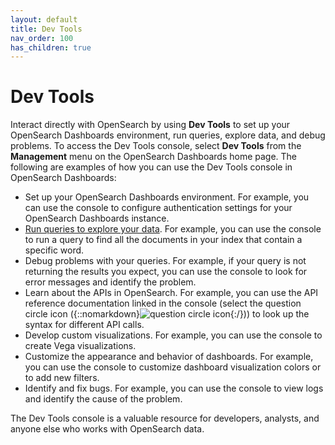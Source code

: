 ```yaml
---
layout: default
title: Dev Tools
nav_order: 100
has_children: true
---
```


# Dev Tools

Interact directly with OpenSearch by using **Dev Tools** to set up your OpenSearch Dashboards environment, run queries, explore data, and debug problems. To access the Dev Tools console, select **Dev Tools** from the **Management** menu on the OpenSearch Dashboards home page. The following are examples of how you can use the Dev Tools console in OpenSearch Dashboards: 

- Set up your OpenSearch Dashboards environment. For example, you can use the console to configure authentication settings for your OpenSearch Dashboards instance. 
- [Run queries to explore your data]({{site.url}}{{site.baseurl}}/dashboards/dev-tools/run-queries/). For example, you can use the console to run a query to find all the documents in your index that contain a specific word.
- Debug problems with your queries. For example, if your query is not returning the results you expect, you can use the console to look for error messages and identify the problem.
- Learn about the APIs in OpenSearch. For example, you can use the API reference documentation linked in the console (select the question circle icon ({::nomarkdown}<img src="{{site.url}}{{site.baseurl}}/images/icons/question-circle.png" class="inline-icon" alt="question circle icon"/>{:/})) to look up the syntax for different API calls.
- Develop custom visualizations. For example, you can use the console to create Vega visualizations. 
- Customize the appearance and behavior of dashboards. For example, you can use the console to customize dashboard visualization colors or to add new filters. 
- Identify and fix bugs. For example, you can use the console to view logs and identify the cause of the problem.

The Dev Tools console is a valuable resource for developers, analysts, and anyone else who works with OpenSearch data.

<insert screenshot of new UI>
